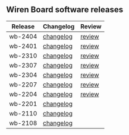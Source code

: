 ## Wiren Board software releases

| Release | Changelog                                                                             | Review                                        |
|---------|---------------------------------------------------------------------------------------|-----------------------------------------------|
| wb-2404 | [changelog](https://wirenboard.com/statics/release-changelogs/wb-2404/changelog.html) | [review](https://wirenboard.com/wiki/Wb-2404) |
| wb-2401 | [changelog](https://wirenboard.com/statics/release-changelogs/wb-2401/changelog.html) | [review](https://wirenboard.com/wiki/Wb-2401) |
| wb-2310 | [changelog](https://wirenboard.com/statics/release-changelogs/wb-2310/changelog.html) | [review](https://wirenboard.com/wiki/Wb-2310) |
| wb-2307 | [changelog](https://wirenboard.com/statics/release-changelogs/wb-2307/changelog.html) | [review](https://wirenboard.com/wiki/Wb-2307) |
| wb-2304 | [changelog](https://wirenboard.com/statics/release-changelogs/wb-2304/changelog.html) | [review](https://wirenboard.com/wiki/Wb-2304) |
| wb-2207 | [changelog](https://wirenboard.com/statics/release-changelogs/wb-2207/changelog.html) | [review](https://wirenboard.com/wiki/Wb-2207) |
| wb-2204 | [changelog](https://wirenboard.com/statics/release-changelogs/wb-2204/changelog.html) | [review](https://wirenboard.com/wiki/Wb-2204) |
| wb-2201 | [changelog](https://wirenboard.com/statics/release-changelogs/wb-2201/changelog.html) |                                               |
| wb-2110 | [changelog](https://wirenboard.com/statics/release-changelogs/wb-2110/changelog.html) |                                               |
| wb-2108 | [changelog](https://wirenboard.com/statics/release-changelogs/wb-2108/changelog.html) |                                               |
